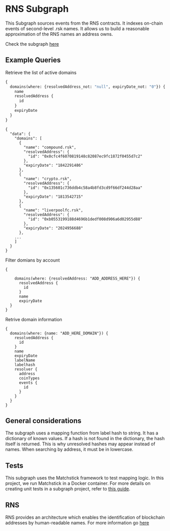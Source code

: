 # RNS Subgraph

This Subgraph sources events from the RNS contracts. It indexes on-chain events of second-level .rsk names. It allows us to build a reasonable approximation of the RNS names an address owns.

Check the subgraph [here](https://thegraph.com/explorer/subgraphs/DhBgWdhFsujyqFmYqaTwUyyYm5QWBEhqVnBHek9JYPkn?view=About&chain=arbitrum-one)

## Example Queries

Retrieve the list of active domains

```graphql
{
  domains(where: {resolvedAddress_not: "null", expiryDate_not: "0"}) {
    name
    resolvedAddress {
      id
    }
    expiryDate
  }
}
```

```
{
  "data": {
    "domains": [
      {
        "name": "compound.rsk",
        "resolvedAddress": {
          "id": "0x0cfc4f6070819148c82087ec9fc1872f0455d7c2"
        },
        "expiryDate": "1842291486"
      },
      {
        "name": "crypto.rsk",
        "resolvedAddress": {
          "id": "0x135601c736ddb4c58a4b8fd3cd9f66df244d28aa"
        },
        "expiryDate": "1813542715"
      },
      {
        "name": "liverpoolfc.rsk",
        "resolvedAddress": {
          "id": "0xb0553199188d4696b1dedf008d906a6d02955d88"
        },
        "expiryDate": "2024956688"
      },
    ...
    ]
  }
}
```

Filter domians by account

```
{
 
    domains(where: {resolvedAddress: "ADD_ADDRESS_HERE"}) {
      resolvedAddress {
        id
      }
      name
      expiryDate
  }
}
```

Retrive domain information

```
{
  domains(where: {name: "ADD_HERE_DOMAIN"}) {
    resolvedAddress {
      id
    }
    name
    expiryDate
    labelName
    labelhash
    resolver {
      address
      coinTypes
      events {
        id
      }
    }
  }
}
```

## General considerations
The subgraph uses a mapping function from label hash to string. It has a dictionary of known values. If a hash is not found in the dictionary, the hash itself is returned. This is why unresolved hashes may appear instead of names.
When searching by address, it must be in lowercase.

## Tests
This subgraph uses the Matchstick framework to test mapping logic. In this project, we run Matchstick in a Docker container. For more details on creating unit tests in a subgraph project, refer to [this guide](https://thegraph.com/docs/en/subgraphs/developing/creating/unit-testing-framework/).

## RNS
RNS provides an architecture which enables the identification of blockchain addresses by human-readable names.
For more information go [here](https://dev.rootstock.io/concepts/rif-suite/rns/)

